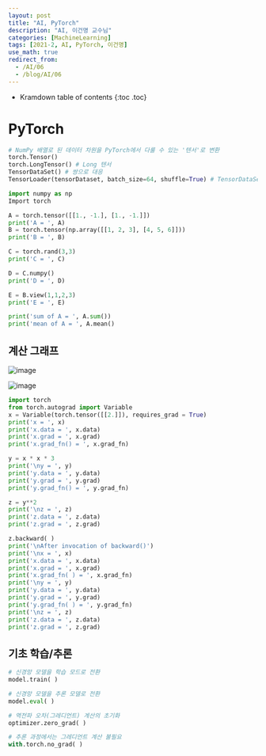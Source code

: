 ```yaml
---
layout: post
title: "AI, PyTorch"
description: "AI, 이건명 교수님"
categories: [MachineLearning]
tags: [2021-2, AI, PyTorch, 이건명]
use_math: true
redirect_from:
  - /AI/06
  - /blog/AI/06
---
```


* Kramdown table of contents
{:toc .toc}  

# PyTorch

~~~python
# NumPy 배열로 된 데이터 차원을 PyTorch에서 다룰 수 있는 '텐서'로 변환
torch.Tensor() 
torch.LongTensor() # Long 텐서
TensorDataSet() # 쌍으로 대응
TensorLoader(tensorDataset, batch_size=64, shuffle=True) # TensorDataSet 객체를 학습/추론에 사용하기 편한 객체로 변환
~~~

~~~python
import numpy as np
Import torch 

A = torch.tensor([[1., -1.], [1., -1.]])
print('A = ', A)
B = torch.tensor(np.array([[1, 2, 3], [4, 5, 6]]))
print('B = ', B)

C = torch.rand(3,3)
print('C = ', C)

D = C.numpy()
print('D = ', D)

E = B.view(1,1,2,3)
print('E = ', E)

print('sum of A = ', A.sum())
print('mean of A = ', A.mean()
~~~

## 계산 그래프

![image](https://user-images.githubusercontent.com/32366711/140863922-3da7c35a-7a2f-404f-ac99-895c01094061.png)

![image](https://user-images.githubusercontent.com/32366711/140863945-25b393d7-2e5c-45da-8118-cffcc92d2036.png)

~~~python
import torch
from torch.autograd import Variable
x = Variable(torch.tensor([[2.]]), requires_grad = True)
print('x = ', x)
print('x.data = ', x.data)
print('x.grad = ', x.grad)
print('x.grad_fn() = ', x.grad_fn)

y = x * x * 3
print('\ny = ', y)
print('y.data = ', y.data)
print('y.grad = ', y.grad)
print('y.grad_fn() = ', y.grad_fn)

z = y**2 
print('\nz = ', z)
print('z.data = ', z.data)
print('z.grad = ', z.grad)

z.backward( )
print('\nAfter invocation of backward()')
print('\nx = ', x)
print('x.data = ', x.data)
print('x.grad = ', x.grad)
print('x.grad_fn( ) = ', x.grad_fn)
print('\ny = ', y)
print('y.data = ', y.data)
print('y.grad = ', y.grad)
print('y.grad_fn( ) = ', y.grad_fn)
print('\nz = ', z)
print('z.data = ', z.data)
print('z.grad = ', z.grad)
~~~

## 기초 학습/추론

~~~python
# 신경망 모델을 학습 모드로 전환
model.train( ) 

# 신경망 모델을 추론 모델로 전환
model.eval( ) 

# 역전파 오차(그레디언트) 계산의 초기화
optimizer.zero_grad( ) 

# 추론 과정에서는 그레디언트 계산 불필요
with.torch.no_grad( ) 

~~~


